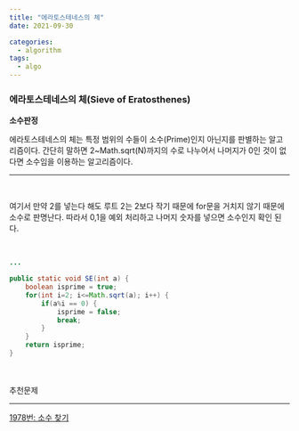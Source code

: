 ```yaml
---
title: "에라토스테네스의 체"
date: 2021-09-30

categories:
  - algorithm
tags:
  - algo
---
```


### 에라토스테네스의 체(Sieve of Eratosthenes)

**소수판정**

에라토스테네스의 체는 특정 범위의 수들이 소수(Prime)인지 아닌지를 판별하는 알고리즘이다. 간단히 말하면 2~Math.sqrt(N)까지의 수로 나누어서 나머지가 0인 것이 없다면 소수임을 이용하는 알고리즘이다.

---

<br>

여기서 만약 2를 넣는다 해도 루트 2는 2보다 작기 때문에 for문을 거치지 않기 때문에 소수로 판명난다. 따라서 0,1을 예외 처리하고 나머지 숫자를 넣으면 소수인지 확인 된다.

<br>

```java
...

public static void SE(int a) {
	boolean isprime = true;
	for(int i=2; i<=Math.sqrt(a); i++) {
		if(a%i == 0) {
			isprime = false;
			break;
		}
	}
	return isprime;
}
```

<br><br>
추천문제

---

[1978번: 소수 찾기](https://www.acmicpc.net/problem/1978)

<br><br>